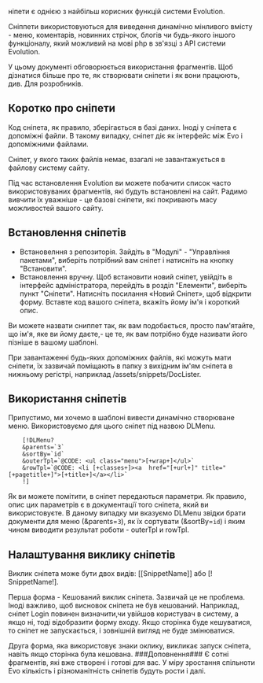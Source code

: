 ніпети є однією з найбільш корисних функцій системи Evolution.

Сніппети використовуються для виведення динамічно мінливого вмісту - меню, коментарів, новинних стрічок, блогів чи будь-якого іншого функціоналу, який можливий на мові php в зв'язці з API системи Evolution.

У цьому документі обговорюється використання фрагментів. Щоб дізнатися більше про те, як створювати сніпети і як вони працюють, див. Для розробників.

## Коротко про сніпети ##

Код сніпета, як правило, зберігається в базі даних. Іноді у сніпета є допоміжні файли. В такому випадку, сніпет діє як інтерфейс між Evo і допоміжними файлами.

Сніпет, у якого таких файлів немає, взагалі не завантажується в файлову систему сайту.

Під час встановлення Evolution ви можете побачити список часто використовуваних фрагментів, які будуть встановлені на сайт. Радимо вивчити їх уважніше - це базові сніпети, які покривають масу можливостей вашого сайту.

## Встановлення сніпетів ##

- Встановелння з репозиторія.
Зайдіть в "Модулі" - "Управління пакетами", виберіть потрібний вам сніпет і натисніть на кнопку "Встановити".
- Встановлення вручну.
Щоб встановити новий сніпет, увійдіть в інтерфейс адміністратора, перейдіть в розділ "Елементи", виберіть пункт "Сніпети". Натисніть посилання «Новий Сніпет», щоб відкрити форму. Вставте код вашого сніпета, вкажіть йому ім'я і короткий опис.

Ви можете назвати сниппет так, як вам подобається, просто пам'ятайте, що ім'я, яке ви йому даєте,- це те, як вам потрібно буде називати його пізніше в вашому шаблоні.

При завантаженні будь-яких допоміжних файлів, які можуть мати сніпети, їх зазвичай поміщають в папку з вихідним ім'ям сніпета в нижньому регістрі, наприклад /assets/snippets/DocLister.

## Використання сніпетів ##
Припустимо, ми хочемо в шаблоні вивести динамічно створюване меню. Використовуємо для цього сніпет під назвою DLMenu.
```
	[!DLMenu?
	&parents=`3`
	&sortBy=`id`
	&outerTpl=`@CODE: <ul class="menu">[+wrap+]</ul>`
	&rowTpl=`@CODE: <li [+classes+]><a  href="[+url+]" title="[+pagetitle+]">[+title+]</a></li>`
	!]
```
Як ви можете помітити, в сніпет передаються параметри. Як правило, опис цих параметрів є в документації того сніпета, який ви використовуєте. В даному випадку ми вказуємо DLMenu звідки брати документи для меню (&parents=`3`), як їх сортувати (&sortBy=`id`) і яким чином виводити результат роботи - outerTpl и rowTpl.

## Налаштування виклику сніпетів ##
Виклик сніпета може бути двох видів: [[SnippetName]] або [! SnippetName!].

Перша форма - Кешований виклик сніпета. Зазвичай це не проблема. Іноді важливо, щоб висновок сніпета не був кешований. Наприклад, сніпет Login повинен визначити,чи  увійшов користувач в систему, а якщо ні, тоді відобразити форму входу. Якщо сторінка буде кешуватися, то  сніпет не запускається, і зовнішній вигляд не буде змінюватися.

Друга форма, яка використовує знаки оклику, викликає запуск сніпета, навіть якщо сторінка була кешована.
###Доповнення###
Є сотні фрагментів, які вже створені і готові для вас. У міру зростання спільноти Evo кількість і різноманітність сніпетів будуть рости і далі.
